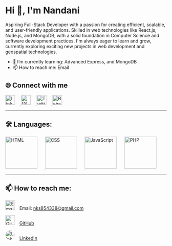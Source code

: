 # Hi 👋, I'm Nandani

Aspiring Full-Stack Developer with a passion for creating efficient, scalable, and user-friendly applications. Skilled in web technologies like React.js, Node.js, and MongoDB, with a solid foundation in Computer Science and software development practices. I'm always eager to learn and grow, currently exploring exciting new projects in web development and geospatial technologies.

- 🌱 I’m currently learning: Advanced Express, and MongoDB
- 📫 How to reach me: Email

    
## 🌐 Connect with me

<p align="left">
  <a href="https://www.linkedin.com" target="_blank">
    <img src="https://github.com/user-attachments/assets/6b43a751-7ed8-4209-89ec-a1d14af26ed7" alt="LinkedIn" height="30" style="margin-right: 15px;">
  </a>
  <a href="https://github.com" target="_blank">
    <img src="https://github.com/user-attachments/assets/6f79efdd-a7e9-4953-ace3-4c9f3e3d3660" alt="GitHub" height="30" style="margin-right: 15px;">
  </a>
  <a href="https://twitter.com" target="_blank">
    <img src="https://github.com/user-attachments/assets/85ef7ce1-ae22-417b-b208-30cb80e18fff" alt="Twitter" height="30" style="margin-right: 15px;">
  </a>
  <a href="https://www.behance.net" target="_blank">
    <img src="https://github.com/user-attachments/assets/59ab290a-2623-4734-828a-276a3045735a" alt="Behance" height="30">
  </a>
</p>

---

## 🛠 Languages:
<p align="left">
   <a href="https://developer.mozilla.org/en-US/docs/Web/HTML" target="_blank">
        <img src="https://github.com/user-attachments/assets/9a3160ce-ec56-43fd-9b66-0357f500d49a" alt="HTML" width="100" height="100" style="margin-right: 20px;">
    </a>
    <a href="https://developer.mozilla.org/en-US/docs/Web/CSS" target="_blank">
        <img src="https://github.com/user-attachments/assets/2f5f64d9-fbfd-4d88-9217-eb6f522187b9" alt="CSS" width="100" height="100" style="margin-right: 20px;">
    </a>
    <a href="https://developer.mozilla.org/en-US/docs/Web/JavaScript" target="_blank">
        <img src="https://github.com/user-attachments/assets/4ef61b34-e420-48ff-9d24-63f7bc9f6de1" alt="JavaScript" width="100" height="100" style="margin-right: 20px;">
    </a>
    <a href="https://www.php.net" target="_blank">
        <img src="https://github.com/user-attachments/assets/42297ea2-ff42-40b8-a2f3-10bb6cdfbffb" alt="PHP" width="100" height="100" style="margin-right: 20px;">
    </a>
</p>

---

## 📫 How to reach me:
<p align="left">
    <img src="https://github.com/user-attachments/assets/email-icon.png" alt="Email Icon" width="30" height="30" style="margin-right: 10px;">
    <span>Email: <a href="mailto:nks854338@gmail.com">nks854338@gmail.com</a></span>
</p>
<p align="left">
    <img src="https://github.com/user-attachments/assets/github-icon.png" alt="GitHub Icon" width="30" height="30" style="margin-right: 10px;">
    <a href="https://github.com/your-username" target="_blank">GitHub</a>
</p>
<p align="left">
    <img src="https://github.com/user-attachments/assets/linkedin-icon.png" alt="LinkedIn Icon" width="30" height="30" style="border-radius: 50%; margin-right: 10px;">
    <a href="https://www.linkedin.com/in/your-linkedin" target="_blank">LinkedIn</a>
</p>

